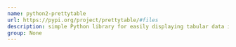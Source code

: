 ```yaml
---
name: python2-prettytable
url: https://pypi.org/project/prettytable/#files
description: simple Python library for easily displaying tabular data in a visually appealing ASCII table format. URL : https://pypi.org/project/prettytable/#files Groups : None
group: None
---
```

